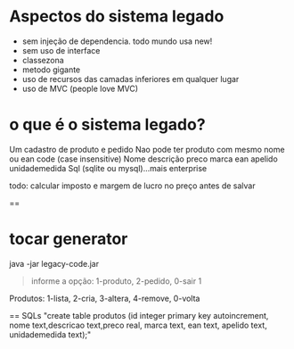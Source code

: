 # Aspectos do sistema legado

* sem injeção de dependencia. todo mundo usa new!
* sem uso de interface
* classezona
* metodo gigante
* uso de recursos das camadas inferiores em qualquer lugar
* uso de MVC (people love MVC)

# o que é o sistema legado?


Um cadastro de produto e pedido
Nao pode ter produto com mesmo nome ou ean code (case insensitive)
Nome descrição preco marca ean apelido unidademedida
Sql (sqlite ou mysql)...mais enterprise

todo: calcular imposto e margem de lucro no preço antes de salvar

==

tocar generator
==
java -jar legacy-code.jar

> informe a opção: 1-produto, 2-pedido, 0-sair
1 <ENTER>

Produtos: 1-lista, 2-cria, 3-altera, 4-remove, 0-volta

==
SQLs
"create table produtos (id integer primary key autoincrement, nome text,descricao text,preco real, marca text, ean text, apelido text, unidademedida text);"

